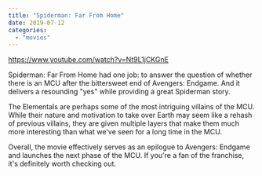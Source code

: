 ```yaml
---
title: "Spiderman: Far From Home"
date: 2019-07-12
categories:
  - "movies"
---
```


https://www.youtube.com/watch?v=Nt9L1jCKGnE

Spiderman: Far From Home had one job: to answer the question of whether there is an MCU after the bittersweet end of Avengers: Endgame. And it delivers a resounding "yes" while providing a great Spiderman story.

The Elementals are perhaps some of the most intriguing villains of the MCU. While their nature and motivation to take over Earth may seem like a rehash of previous villains, they are given multiple layers that make them much more interesting than what we've seen for a long time in the MCU.

Overall, the movie effectively serves as an epilogue to Avengers: Endgame and launches the next phase of the MCU. If you're a fan of the franchise, it's definitely worth checking out.
